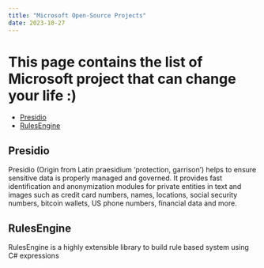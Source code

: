 ```yaml
---
title: "Microsoft Open-Source Projects"
date: 2023-10-27
---
```


# This page contains the list of Microsoft project that can change your life :)

- [Presidio](https://microsoft.github.io/presidio/)
- [RulesEngine](https://microsoft.github.io/RulesEngine/)


## Presidio

Presidio (Origin from Latin praesidium ‘protection, garrison’) helps to ensure sensitive data is properly managed and governed. It provides fast identification and anonymization modules for private entities in text and images such as credit card numbers, names, locations, social security numbers, bitcoin wallets, US phone numbers, financial data and more.


## RulesEngine

RulesEngine is a highly extensible library to build rule based system using C# expressions


